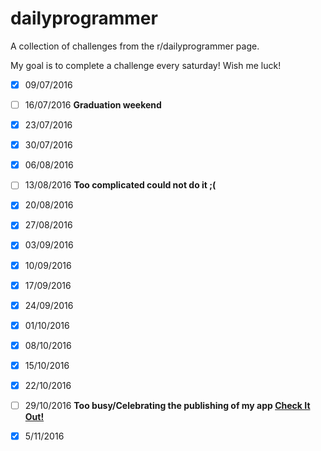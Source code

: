 # dailyprogrammer
A collection of challenges from the r/dailyprogrammer page.

My goal is to complete a challenge every saturday! Wish me luck!

- [X] 09/07/2016

- [ ] 16/07/2016 **Graduation weekend**

- [X] 23/07/2016

- [X] 30/07/2016

- [X] 06/08/2016

- [ ] 13/08/2016 **Too complicated could not do it ;(**

- [X] 20/08/2016 

- [X] 27/08/2016

- [X] 03/09/2016

- [X] 10/09/2016

- [X] 17/09/2016

- [X] 24/09/2016

- [X] 01/10/2016

- [X] 08/10/2016

- [X] 15/10/2016

- [X] 22/10/2016

- [ ] 29/10/2016 **Too busy/Celebrating the publishing of my app [Check It Out!](https://play.google.com/store/apps/details?id=org.TheLoxGames.ProgrammingChallenges)**

- [X] 5/11/2016